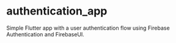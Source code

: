 # authentication_app
Simple Flutter app with a user authentication flow using Firebase Authentication and FirebaseUI.
